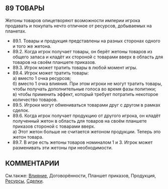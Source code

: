 89 ТОВАРЫ
---

Жетоны товаров олицетворяют возможности империи игрока продавать и покупать нечто отличное от ресурсов, добываемых на планетах.
* 89.1. Товары и продукция представлены на разных сторонах одного и того же жетона.
* 89.2. Когда игрок получает товары, он берёт жетоны товаров из общего запаса и кладёт их стороной с товарами вверх в область для товаров на своём планшете приказов.
* 89.3. Игрок может тратить товары в любой момент игры.
* 89.4.  Игрок может тратить товары:  
  а) вместо 1 очка ресурсов;  
  б) вместо 1 очка влияния. При этом игроки не могут тратить товары, чтобы получать дополнительные голоса во время фазы политики;  
  в) чтобы применить эффект, который требует потратить некоторое количество товаров.
* 89.5. Игроки могут обмениваться товарами друг с другом в рамках сделок.
* 89.6. Когда игрок получает продукцию от другого игрока, он кладёт полученный жетон в область для товаров на своём планшете приказов стороной с товарами вверх.  
  а) Этот жетон больше не считается жетоном продукции. Теперь это жетон товара.
* 89.7. В игре есть жетоны товаров номиналом 1 и 3. Игрок может разменивать эти жетоны при необходимости.

КОММЕНТАРИИ
---

См.также: [Влияние](influence.md), Договорённости, Планшет приказов, Продукция, [Ресурсы](resources.md), [Сделки](transactions.md).
